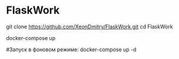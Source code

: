 # FlaskWork
git clone https://github.com/XeonDmitry/FlaskWork.git
cd FlaskWork

docker-compose up 

#Запуск в фоновом режиме:
docker-compose up -d
